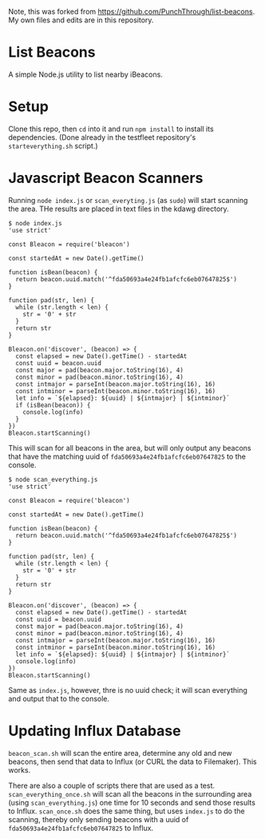 Note, this was forked from https://github.com/PunchThrough/list-beacons. My own files and edits are in this repository.

# List Beacons

A simple Node.js utility to list nearby iBeacons.

# Setup

Clone this repo, then `cd` into it and run `npm install` to install its dependencies.
(Done already in the testfleet repository's `starteverything.sh` script.)

# Javascript Beacon Scanners

Running `node index.js` or `scan_everyting.js` (as `sudo`) will start scanning the area. THe results are placed in text files in the kdawg directory.

```
$ node index.js
'use strict'

const Bleacon = require('bleacon')

const startedAt = new Date().getTime()

function isBean(beacon) {
  return beacon.uuid.match('^fda50693a4e24fb1afcfc6eb07647825$')
}

function pad(str, len) {
  while (str.length < len) {
    str = '0' + str
  }
  return str
}

Bleacon.on('discover', (beacon) => {
  const elapsed = new Date().getTime() - startedAt
  const uuid = beacon.uuid
  const major = pad(beacon.major.toString(16), 4)
  const minor = pad(beacon.minor.toString(16), 4)
  const intmajor = parseInt(beacon.major.toString(16), 16)
  const intminor = parseInt(beacon.minor.toString(16), 16)
  let info = `${elapsed}: ${uuid} | ${intmajor} | ${intminor}`
  if (isBean(beacon)) {
    console.log(info)
  }
})
Bleacon.startScanning()

```

This will scan for all beacons in the area, but will only output any beacons that have the matching uuid of `fda50693a4e24fb1afcfc6eb07647825` to the console. 


```
$ node scan_everything.js
'use strict'

const Bleacon = require('bleacon')

const startedAt = new Date().getTime()

function isBean(beacon) {
  return beacon.uuid.match('^fda50693a4e24fb1afcfc6eb07647825$')
}

function pad(str, len) {
  while (str.length < len) {
    str = '0' + str
  }
  return str
}

Bleacon.on('discover', (beacon) => {
  const elapsed = new Date().getTime() - startedAt
  const uuid = beacon.uuid
  const major = pad(beacon.major.toString(16), 4)
  const minor = pad(beacon.minor.toString(16), 4)
  const intmajor = parseInt(beacon.major.toString(16), 16)
  const intminor = parseInt(beacon.minor.toString(16), 16)
  let info = `${elapsed}: ${uuid} | ${intmajor} | ${intminor}`
  console.log(info)
})
Bleacon.startScanning()
```

Same as `index.js`, however, thre is no uuid check; it will scan everything and output that to the console.

# Updating Influx Database
`beacon_scan.sh` will scan the entire area, determine any old and new beacons, then send that data to Influx (or CURL the data to Filemaker). This works.

There are also a couple of scripts there that are used as a test. `scan_everything_once.sh` will scan all the beacons in the surrounding area (using `scan_everything.js`) one time for 10 seconds and send those results to Influx. `scan_once.sh` does the same thing, but uses `index.js` to do the scanning, thereby only sending beacons with a uuid of `fda50693a4e24fb1afcfc6eb07647825` to Influx. 